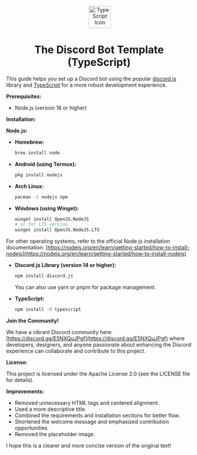 
<p align="center">
 <img src="https://upload.wikimedia.org/wikipedia/commons/thumb/4/4c/Typescript_logo_2020.svg/800px-Typescript_logo_2020.svg.png" alt="TypeScript Icon" width="60" height="60">
</p>

<h1 align="center">The Discord Bot Template (TypeScript)</h1>

This guide helps you set up a Discord bot using the popular [discord.js](https://discord.js.org/) library and [TypeScript](https://www.typescriptlang.org/) for a more robust development experience.

**Prerequisites:**

* Node.js (version 16 or higher)

**Installation:**

**Node.js:**

- **Homebrew:**
   ```bash
   brew install node
   ```
- **Android (using Termux):**
   ```bash
   pkg install nodejs
   ```
- **Arch Linux:**
   ```bash
   pacman -S nodejs npm
   ```
- **Windows (using Winget):**
   ```bash
   winget install OpenJS.NodeJS
   # or for LTS version
   winget install OpenJS.NodeJS.LTS
   ```

For other operating systems, refer to the official Node.js installation documentation: [https://nodejs.org/en/learn/getting-started/how-to-install-nodejs](https://nodejs.org/en/learn/getting-started/how-to-install-nodejs)

* **Discord.js Library (version 14 or higher):**

   ```bash
   npm install discord.js
   ```

   You can also use yarn or pnpm for package management.

* **TypeScript:**

   ```bash
   npm install -D typescript
   ```

**Join the Community!**

We have a vibrant Discord community here: [https://discord.gg/E5NXQuJPgf](https://discord.gg/E5NXQuJPgf) where developers, designers, and anyone passionate about enhancing the Discord experience can collaborate and contribute to this project.

**License:**

This project is licensed under the Apache License 2.0 (see the LICENSE file for details).

**Improvements:**

* Removed unnecessary HTML tags and centered alignment. 
* Used a more descriptive title.
* Combined the requirements and installation sections for better flow.
* Shortened the welcome message and emphasized contribution opportunities.
* Removed the placeholder image.

I hope this is a clearer and more concise version of the original text!
